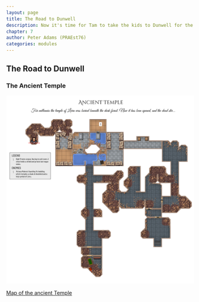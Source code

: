 ```yaml
---
layout: page
title: The Road to Dunwell
description: Now it's time for Tam to take the kids to Dunwell for the trade fair, the adventure will truly begin... but are they ready?
chapter: 7
author: Peter Adams (PRAEst76)
categories: modules
---
```

## The Road to Dunwell

### The Ancient Temple
![Map of the ancient Temple](maps/ancient_temple.player.png)

[Map of the ancient Temple](maps/ancient_temple.png)
